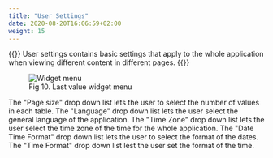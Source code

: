 ```yaml
---
title: "User Settings"
date: 2020-08-20T16:06:59+02:00
weight: 15
---
```

{{<lead>}}
User settings contains basic settings that apply to the whole application when viewing different content in different pages.
{{</lead>}}

<figure class="image_container">
    <img class="center_image" src="/user_settings.png" alt="Widget menu">
    <figcaption >Fig 10. Last value widget menu</figcaption>
</figure>

The "Page size" drop down list lets the user to select the number of values in each table. The "Language" drop down list lets the user select the general language of the application. The "Time Zone" drop down list lets the user select the time zone of the time for the whole application. The "Date Time Format" drop down list lets the user to select the format of the dates. The "Time Format" drop down list lest the user set the format of the time.